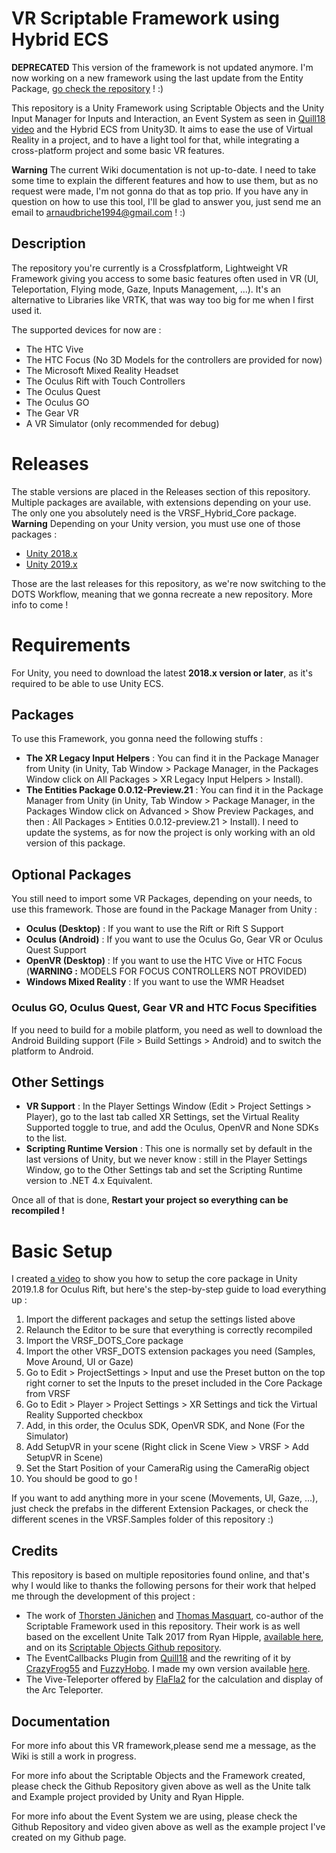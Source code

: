 # VR Scriptable Framework using Hybrid ECS
**DEPRECATED** This version of the framework is not updated anymore. I'm now working on a new framework using the last update from the Entity Package, [go check the repository](https://github.com/Jamy4000/VRSF_DOTS) ! :)

This repository is a Unity Framework using Scriptable Objects and the Unity Input Manager for Inputs and Interaction, an Event System as seen in [Quill18 video](https://www.youtube.com/watch?v=04wXkgfd9V8) and the Hybrid ECS from Unity3D. It aims to ease the use of Virtual Reality in a project, and to have a light tool for that, while integrating a cross-platform project and some basic VR features. 

**Warning** The current Wiki documentation is not up-to-date. I need to take some time to explain the different features and how to use them, but as no request were made, I'm not gonna do that as top prio.
If you have any in question on how to use this tool, I'll be glad to answer you, just send me an email to arnaudbriche1994@gmail.com ! :)


## Description
The repository you're currently is a Crossfplatform, Lightweight VR Framework giving you access to some basic features often used in VR (UI, Teleportation, Flying mode, Gaze, Inputs Management, ...). It's an alternative to Libraries like VRTK, that was way too big for me when I first used it.


The supported devices for now are :
- The HTC Vive
- The HTC Focus (No 3D Models for the controllers are provided for now)
- The Microsoft Mixed Reality Headset
- The Oculus Rift with Touch Controllers
- The Oculus Quest
- The Oculus GO
- The Gear VR
- A VR Simulator (only recommended for debug)


# Releases
The stable versions are placed in the Releases section of this repository. Multiple packages are available, with extensions depending on your use. The only one you absolutely need is the VRSF_Hybrid_Core package.
**Warning** Depending on your Unity version, you must use one of those packages :
- [Unity 2018.x](https://github.com/Jamy4000/VRSF_Hybrid_ECS/releases/tag/v2.3 "VRSF 2.3")
- [Unity 2019.x](https://github.com/Jamy4000/VRSF_Hybrid_ECS/releases/tag/v2.4 "VRSF 2.4")


Those are the last releases for this repository, as we're now switching to the DOTS Workflow, meaning that we gonna recreate a new repository. More info to come ! 


# Requirements
For Unity, you need to download the latest **2018.x version or later**, as it's required to be able to use Unity ECS.

## Packages
To use this Framework, you gonna need the following stuffs :
- **The XR Legacy Input Helpers** : You can find it in the Package Manager from Unity (in Unity, Tab Window > Package Manager, in the Packages Window click on All Packages > XR Legacy Input Helpers > Install).
- **The Entities Package 0.0.12-Preview.21** : You can find it in the Package Manager from Unity (in Unity, Tab Window > Package Manager, in the Packages Window click on Advanced > Show Preview Packages, and then : All Packages > Entities 0.0.12-preview.21 > Install). I need to update the systems, as for now the project is only working with an old version of this package.

## Optional Packages
You still need to import some VR Packages, depending on your needs, to use this framework. Those are found in the Package Manager from Unity :
- **Oculus (Desktop)** : If you want to use the Rift or Rift S Support
- **Oculus (Android)** : If you want to use the Oculus Go, Gear VR or Oculus Quest Support
- **OpenVR (Desktop)** : If you want to use the HTC Vive or HTC Focus (**WARNING :** MODELS FOR FOCUS CONTROLLERS NOT PROVIDED)
- **Windows Mixed Reality** : If you want to use the WMR Headset

### Oculus GO, Oculus Quest, Gear VR and HTC Focus Specifities
If you need to build for a mobile platform, you need as well to download the Android Building support (File > Build Settings > Android) and to switch the platform to Android.

## Other Settings
- **VR Support** : In the Player Settings Window (Edit > Project Settings > Player), go to the last tab called XR Settings, set the Virtual Reality Supported toggle to true, and add the Oculus, OpenVR and None SDKs to the list.
- **Scripting Runtime Version** : This one is normally set by default in the last versions of Unity, but we never know :  still in the Player Settings Window, go to the Other Settings tab and set the Scripting Runtime version to .NET 4.x Equivalent.


Once all of that is done, **Restart your project so everything can be recompiled !**


# Basic Setup

I created [a video](https://youtu.be/0jGsLzwOKQ4) to show you how to setup the core package in Unity 2019.1.8 for Oculus Rift, but here's the step-by-step guide to load everything up :

1. Import the different packages and setup the settings listed above
2. Relaunch the Editor to be sure that everything is correctly recompiled
3. Import the VRSF_DOTS_Core package
4. Import the other VRSF_DOTS extension packages you need (Samples, Move Around, UI or Gaze)
5. Go to Edit > ProjectSettings > Input and use the Preset button on the top right corner to set the Inputs to the preset included in the Core Package from VRSF
6. Go to Edit > Player > Project Settings > XR Settings and tick the Virtual Reality Supported checkbox
7. Add, in this order, the Oculus SDK, OpenVR SDK, and None (For the Simulator)
8. Add SetupVR in your scene (Right click in Scene View > VRSF > Add SetupVR in Scene)
9. Set the Start Position of your CameraRig using the CameraRig object
10. You should be good to go !

If you want to add anything more in your scene (Movements, UI, Gaze, ...), just check the prefabs in the different Extension Packages, or check the different scenes in the VRSF.Samples folder of this repository :)



## Credits
This repository is based on multiple repositories found online, and that's why I would like to thanks the following persons for their work that helped me through the development of this project :
- The work of [Thorsten Jänichen](https://github.com/TJaenichen) and [Thomas Masquart](https://github.com/ThmsMsqrt), co-author of the Scriptable Framework used in this repository. Their work is as well based on the excellent Unite Talk 2017 from Ryan Hipple, [available here](https://youtu.be/raQ3iHhE_Kk), and on its [Scriptable Objects Github repository](https://github.com/roboryantron/Unite2017).
- The EventCallbacks Plugin from [Quill18](https://www.youtube.com/watch?v=04wXkgfd9V8) and the rewriting of it by [CrazyFrog55](https://github.com/crazyfox55) and [FuzzyHobo](https://github.com/FuzzyHobo). I made my own version available [here](https://github.com/Jamy4000/UnityCallbackAndEventTutorial).
- The Vive-Teleporter offered by [FlaFla2](https://github.com/Flafla2/Vive-Teleporter) for the calculation and display of the Arc Teleporter.


## Documentation
For more info about this VR framework,please send me a message, as the Wiki is still a work in progress.

For more info about the Scriptable Objects and the Framework created, please check the Github Repository given above as well as the Unite talk and Example project provided by Unity and Ryan Hipple.

For more info about the Event System we are using, please check the Github Repository and video given above as well as the example project I've created on my Github page.
